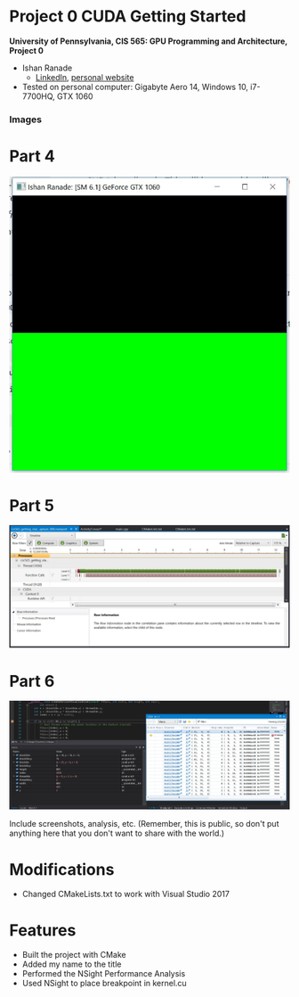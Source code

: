 Project 0 CUDA Getting Started
====================

**University of Pennsylvania, CIS 565: GPU Programming and Architecture, Project 0**

* Ishan Ranade
  * [LinkedIn](https://www.linkedin.com/in/ishan-ranade), [personal website](https://ishanranadeportfolio.weebly.com/)
* Tested on personal computer: Gigabyte Aero 14, Windows 10, i7-7700HQ, GTX 1060

### Images

# Part 4

![](./images/Capture1.JPG)

# Part 5

![](./images/Capture2.JPG)

# Part 6

![](./images/Capture3.JPG)

Include screenshots, analysis, etc. (Remember, this is public, so don't put
anything here that you don't want to share with the world.)

# Modifications

- Changed CMakeLists.txt to work with Visual Studio 2017

# Features

- Built the project with CMake
- Added my name to the title
- Performed the NSight Performance Analysis
- Used NSight to place breakpoint in kernel.cu